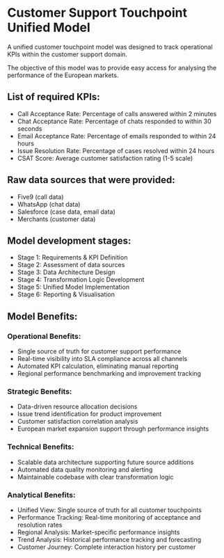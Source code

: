 # Customer Support Touchpoint Unified Model
A unified customer touchpoint model was designed to track operational KPIs within the customer support domain.

The objective of this model was to provide easy access for analysing the performance of the European markets.

## List of required KPIs:
- Call Acceptance Rate: Percentage of calls answered within 2 minutes
- Chat Acceptance Rate: Percentage of chats responded to within 30 seconds
- Email Acceptance Rate: Percentage of emails responded to within 24 hours
- Issue Resolution Rate: Percentage of cases resolved within 24 hours
- CSAT Score: Average customer satisfaction rating (1-5 scale)

## Raw data sources that were provided:
- Five9 (call data)
- WhatsApp (chat data)
- Salesforce (case data, email data)
- Merchants (customer data)

## Model development stages:
- Stage 1: Requirements & KPI Definition
- Stage 2: Assessment of data sources
- Stage 3: Data Architecture Design
- Stage 4: Transformation Logic Development
- Stage 5: Unified Model Implementation
- Stage 6: Reporting & Visualisation

## Model Benefits:
### Operational Benefits:

- Single source of truth for customer support performance
- Real-time visibility into SLA compliance across all channels
- Automated KPI calculation, eliminating manual reporting
- Regional performance benchmarking and improvement tracking

### Strategic Benefits:

- Data-driven resource allocation decisions
- Issue trend identification for product improvement
- Customer satisfaction correlation analysis
- European market expansion support through performance insights

### Technical Benefits:

- Scalable data architecture supporting future source additions
- Automated data quality monitoring and alerting
- Maintainable codebase with clear transformation logic

### Analytical Benefits:
- Unified View: Single source of truth for all customer touchpoints
- Performance Tracking: Real-time monitoring of acceptance and resolution rates
- Regional Analysis: Market-specific performance insights
- Trend Analysis: Historical performance tracking and forecasting
- Customer Journey: Complete interaction history per customer
